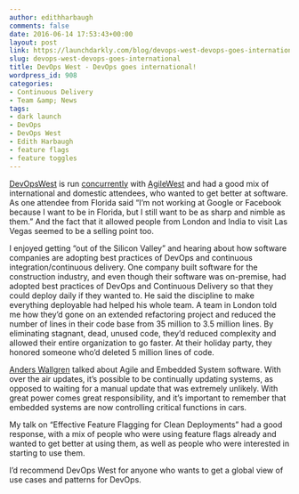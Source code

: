 ```yaml
---
author: edithharbaugh
comments: false
date: 2016-06-14 17:53:43+00:00
layout: post
link: https://launchdarkly.com/blog/devops-west-devops-goes-international/
slug: devops-west-devops-goes-international
title: DevOps West - DevOps goes international!
wordpress_id: 908
categories:
- Continuous Delivery
- Team &amp; News
tags:
- dark launch
- DevOps
- DevOps West
- Edith Harbaugh
- feature flags
- feature toggles
---
```


[DevOpsWest](https://devopswest.techwell.com/) is run [concurrently](https://adc-bsc-devops-west.techwell.com/) with [AgileWest](https://adcwest.techwell.com/?_ga=2.129782351.2135690467.1503620198-1496154969.1503620198) and had a good mix of international and domestic attendees, who wanted to get better at software. As one attendee from Florida said “I’m not working at Google or Facebook because I want to be in Florida, but I still want to be as sharp and nimble as them.” And the fact that it allowed people from London and India to visit Las Vegas seemed to be a selling point too.<!-- more -->

I enjoyed getting “out of the Silicon Valley” and hearing about how software companies are adopting best practices of DevOps and continuous integration/continuous delivery. One company built software for the construction industry, and even though their software was on-premise, had adopted best practices of DevOps and Continuous Delivery so that they could deploy daily if they wanted to. He said the discipline to make everything deployable had helped his whole team. A team in London told me how they’d gone on an extended refactoring project and reduced the number of lines in their code base from 35 million to 3.5 million lines. By eliminating stagnant, dead, unused code, they’d reduced complexity and allowed their entire organization to go faster. At their holiday party, they honored someone who’d deleted 5 million lines of code. 

[Anders Wallgren](https://twitter.com/anders_wallgren?ref_src=twsrc%5Egoogle%7Ctwcamp%5Eserp%7Ctwgr%5Eauthor) talked about Agile and Embedded System software. With over the air updates, it’s possible to be continually updating systems, as opposed to waiting for a manual update that was extremely unlikely. With great power comes great responsibility, and it’s important to remember that embedded systems are now controlling critical functions in cars. 

My talk on “Effective Feature Flagging for Clean Deployments” had a good response, with a mix of people who were using feature flags already and wanted to get better at using them, as well as people who were interested in starting to use them. 

I’d recommend DevOps West for anyone who wants to get a global view of use cases and patterns for DevOps. 
